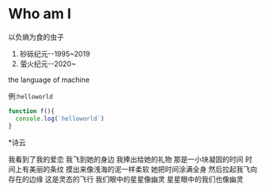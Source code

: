 # Who am I
以负熵为食的虫子

1. 砂砾纪元--1995~2019
2. 萤火纪元--2020~

the language of machine

例:`helloworld`

```JavaScript
function f(){
  console.log(`helloworld`)
}
```
*诗云

我看到了我的爱恋
我飞到她的身边
我捧出给她的礼物
那是一小块凝固的时间
时间上有美丽的条纹
摸出来像浅海的泥一样柔软
她把时间涂满全身
然后拉起我飞向存在的边缘
这是灵态的飞行
我们眼中的星星像幽灵
星星眼中的我们也像幽灵

